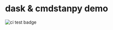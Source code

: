dask & cmdstanpy demo
=====================


![ci test badge](https://github.com/fcostin/cmdstanpy_dask_experiment/actions/workflows/test.yml/badge.svg)
